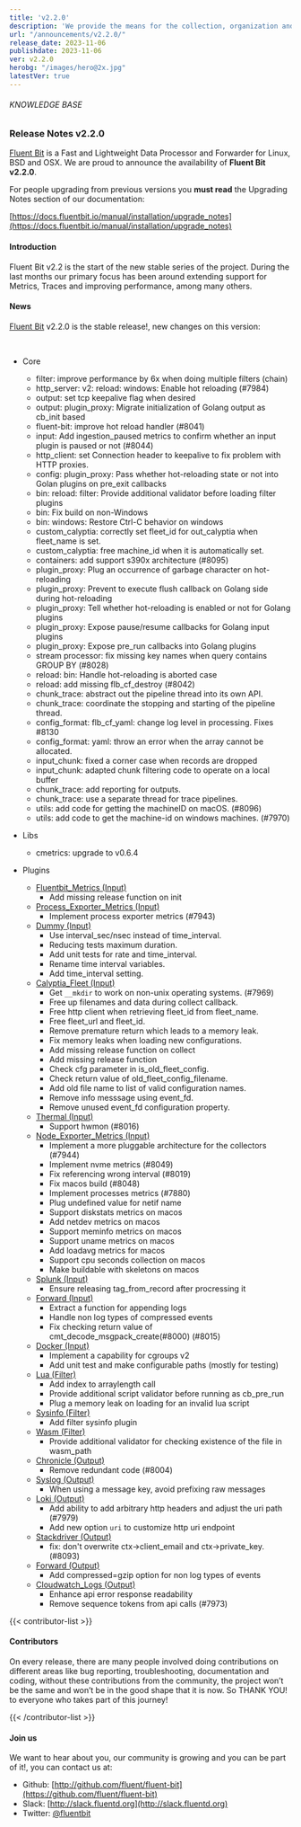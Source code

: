 ```yaml
---
title: 'v2.2.0'
description: 'We provide the means for the collection, organization and computerized retrieval of knowledge and Lightweight Data Forwarder for Linux, BSD, macOS and Windows.'
url: "/announcements/v2.2.0/"
release_date: 2023-11-06
publishdate: 2023-11-06
ver: v2.2.0
herobg: "/images/hero@2x.jpg"
latestVer: true
---
```


###### KNOWLEDGE BASE

### Release Notes v2.2.0

[Fluent Bit](https://fluentbit.io) is a Fast and Lightweight Data Processor and Forwarder for Linux, BSD and OSX. We are proud to announce the availability of **Fluent Bit v2.2.0**.

For people upgrading from previous versions you **must read** the Upgrading Notes section of our documentation:

[https://docs.fluentbit.io/manual/installation/upgrade_notes](https://docs.fluentbit.io/manual/installation/upgrade_notes)

#### Introduction

Fluent Bit v2.2 is the start of the new stable series of the project. During the last months our primary focus has been around extending support for Metrics, Traces and improving performance, among many others.

#### News

[Fluent Bit](https://fluentbit.io) v2.2.0 is the stable release!, new changes on this version:

<br>

 - Core
   - filter: improve performance by 6x when doing multiple filters (chain)
   - http_server: v2: reload: windows: Enable hot reloading (#7984)
   - output: set tcp keepalive flag when desired
   - output: plugin_proxy: Migrate initialization of Golang output as cb_init based
   - fluent-bit: improve hot reload handler (#8041)
   - input: Add ingestion_paused metrics to confirm whether an input plugin is paused or not (#8044)
   - http_client: set Connection header to keepalive to fix problem with HTTP proxies.
   - config: plugin_proxy: Pass whether hot-reloading state or not into Golan plugins on pre_exit callbacks
   - bin: reload: filter: Provide additional validator before loading filter plugins
   - bin: Fix build on non-Windows
   - bin: windows: Restore Ctrl-C behavior on windows
   - custom_calyptia: correctly set fleet_id for out_calyptia when fleet_name is set.
   - custom_calyptia: free machine_id when it is automatically set.
   - containers: add support s390x architecture (#8095)
   - plugin_proxy: Plug an occurrence of garbage character on hot-reloading
   - plugin_proxy: Prevent to execute flush callback on Golang side during hot-reloading
   - plugin_proxy: Tell whether hot-reloading is enabled or not for Golang plugins
   - plugin_proxy: Expose pause/resume callbacks for Golang input plugins
   - plugin_proxy: Expose pre_run callbacks into Golang plugins
   - stream processor: fix missing key names when query contains GROUP BY (#8028)
   - reload: bin: Handle hot-reloading is aborted case
   - reload: add missing flb_cf_destroy (#8042)
   - chunk_trace: abstract out the pipeline thread into its own API.
   - chunk_trace: coordinate the stopping and starting of the pipeline thread.
   - config_format: flb_cf_yaml: change log level in processing. Fixes #8130
   - config_format: yaml: throw an error when the array cannot be allocated.
   - input_chunk: fixed a corner case when records are dropped
   - input_chunk: adapted chunk filtering code to operate on a local buffer
   - chunk_trace: add reporting for outputs.
   - chunk_trace: use a separate thread for trace pipelines.
   - utils: add code for getting the machineID on macOS. (#8096)
   - utils: add code to get the machine-id on windows machines. (#7970)

 - Libs
   - cmetrics: upgrade to v0.6.4

 - Plugins
   - [Fluentbit_Metrics (Input)](https://docs.fluentbit.io/manual/pipeline/inputs/fluentbit_metrics/)
      - Add missing release function on init
   - [Process_Exporter_Metrics (Input)](https://docs.fluentbit.io/manual/pipeline/inputs/process_exporter_metrics/)
      - Implement process exporter metrics (#7943)
   - [Dummy (Input)](https://docs.fluentbit.io/manual/pipeline/inputs/dummy/)
      - Use interval_sec/nsec instead of time_interval.
      - Reducing tests maximum duration.
      - Add unit tests for rate and time_interval.
      - Rename time interval variables.
      - Add time_interval setting.
   - [Calyptia_Fleet (Input)](https://docs.fluentbit.io/manual/pipeline/inputs/calyptia_fleet/)
      - Get `__mkdir` to work on non-unix operating systems. (#7969)
      - Free up filenames and data during collect callback.
      - Free http client when retrieving fleet_id from fleet_name.
      - Free fleet_url and fleet_id.
      - Remove premature return which leads to a memory leak.
      - Fix memory leaks when loading new configurations.
      - Add missing release function on collect
      - Add missing release function
      - Check cfg parameter in is_old_fleet_config.
      - Check return value of old_fleet_config_filename.
      - Add old file name to list of valid configuration names.
      - Remove info messsage using event_fd.
      - Remove unused event_fd configuration property.
   - [Thermal (Input)](https://docs.fluentbit.io/manual/pipeline/inputs/thermal/)
      - Support hwmon (#8016)
   - [Node_Exporter_Metrics (Input)](https://docs.fluentbit.io/manual/pipeline/inputs/node-exporter-metrics)
      - Implement a more pluggable architecture for the collectors (#7944)
      - Implement nvme metrics (#8049)
      - Fix referencing wrong interval (#8019)
      - Fix macos build (#8048)
      - Implement processes metrics (#7880)
      - Plug undefined value for netif name
      - Support diskstats metrics on macos
      - Add netdev metrics on macos
      - Support meminfo metrics on macos
      - Support uname metrics on macos
      - Add loadavg metrics for macos
      - Support cpu seconds collection on macos
      - Make buildable with skeletons on macos
   - [Splunk (Input)](https://docs.fluentbit.io/manual/pipeline/inputs/splunk/)
      - Ensure releasing tag_from_record after procressing it
   - [Forward (Input)](https://docs.fluentbit.io/manual/pipeline/inputs/forward/)
      - Extract a function for appending logs
      - Handle non log types of compressed events
      - Fix checking return value of cmt_decode_msgpack_create(#8000) (#8015)
   - [Docker (Input)](https://docs.fluentbit.io/manual/pipeline/inputs/docker/)
      - Implement a capability for cgroups v2
      - Add unit test and make configurable paths (mostly for testing)
   - [Lua (Filter)](https://docs.fluentbit.io/manual/pipeline/filters/lua/)
      - Add index to arraylength call
      - Provide additional script validator before running as cb_pre_run
      - Plug a memory leak on loading for an invalid lua script
   - [Sysinfo (Filter)](https://docs.fluentbit.io/manual/pipeline/filters/sysinfo/)
      - Add filter sysinfo plugin
   - [Wasm (Filter)](https://docs.fluentbit.io/manual/pipeline/filters/wasm/)
      - Provide additional validator for checking existence of the file in wasm_path
   - [Chronicle (Output)](https://docs.fluentbit.io/manual/pipeline/outputs/chronicle/)
      - Remove redundant code (#8004)
   - [Syslog (Output)](https://docs.fluentbit.io/manual/pipeline/outputs/syslog/)
      - When using a message key, avoid prefixing raw messages
   - [Loki (Output)](https://docs.fluentbit.io/manual/pipeline/outputs/loki/)
      - Add ability to add arbitrary http headers and adjust the uri path (#7979)
      - Add new option `uri` to customize http uri endpoint
   - [Stackdriver (Output)](https://docs.fluentbit.io/manual/pipeline/outputs/stackdriver/)
      - fix: don't overwrite ctx->client_email and ctx->private_key. (#8093)
   - [Forward (Output)](https://docs.fluentbit.io/manual/pipeline/outputs/forward/)
      - Add compressed=gzip option for non log types of events
   - [Cloudwatch_Logs (Output)](https://docs.fluentbit.io/manual/pipeline/outputs/cloudwatch_logs/)
      - Enhance api error response readability
      - Remove sequence tokens from api calls (#7973)

{{< contributor-list >}}
#### Contributors

On every release, there are many people involved doing contributions on different areas like bug reporting, troubleshooting, documentation and coding, without these contributions from the community, the project won’t be the same and won’t be in the good shape that it is now. So THANK YOU! to everyone who takes part of this journey!

{{< /contributor-list >}}

#### Join us

We want to hear about you, our community is growing and you can be part of it!, you can contact us at:

* Github: [http://github.com/fluent/fluent-bit](https://github.com/fluent/fluent-bit)
* Slack: [http://slack.fluentd.org](http://slack.fluentd.org)
* Twitter: [@fluentbit](https://twitter.com/fluentbit)
